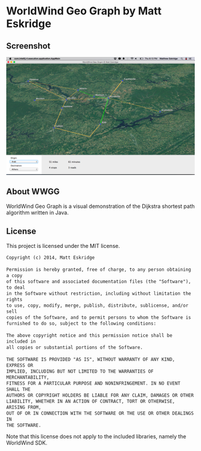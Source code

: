 # WorldWind Geo Graph by Matt Eskridge

## Screenshot

![](https://raw.githubusercontent.com/matteskridge/worldwind-geo-graph/master/meta/images/GeoGraph1.png)

## About WWGG

WorldWind Geo Graph is a visual demonstration of the Dijkstra
shortest path algorithm written in Java.

## License

This project is licensed under the MIT license.

~~~~~
Copyright (c) 2014, Matt Eskridge

Permission is hereby granted, free of charge, to any person obtaining a copy
of this software and associated documentation files (the "Software"), to deal
in the Software without restriction, including without limitation the rights
to use, copy, modify, merge, publish, distribute, sublicense, and/or sell
copies of the Software, and to permit persons to whom the Software is
furnished to do so, subject to the following conditions:

The above copyright notice and this permission notice shall be included in
all copies or substantial portions of the Software.

THE SOFTWARE IS PROVIDED "AS IS", WITHOUT WARRANTY OF ANY KIND, EXPRESS OR
IMPLIED, INCLUDING BUT NOT LIMITED TO THE WARRANTIES OF MERCHANTABILITY,
FITNESS FOR A PARTICULAR PURPOSE AND NONINFRINGEMENT. IN NO EVENT SHALL THE
AUTHORS OR COPYRIGHT HOLDERS BE LIABLE FOR ANY CLAIM, DAMAGES OR OTHER
LIABILITY, WHETHER IN AN ACTION OF CONTRACT, TORT OR OTHERWISE, ARISING FROM,
OUT OF OR IN CONNECTION WITH THE SOFTWARE OR THE USE OR OTHER DEALINGS IN
THE SOFTWARE.
~~~~~

Note that this license does not apply to the included libraries,
namely the WorldWind SDK.